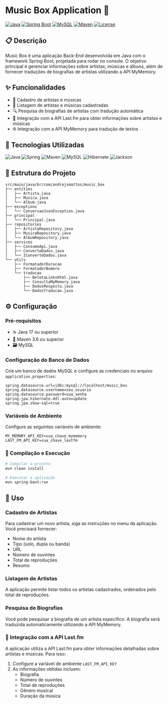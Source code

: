 # Music Box Application 🎵

[![Java](https://img.shields.io/badge/Java-17-red.svg)](https://www.oracle.com/java/technologies/javase/jdk17-archive-downloads.html)
[![Spring Boot](https://img.shields.io/badge/Spring%20Boot-3.2.0-brightgreen.svg)](https://spring.io/projects/spring-boot)
[![MySQL](https://img.shields.io/badge/MySQL-8.0-blue.svg)](https://www.mysql.com/)
[![Maven](https://img.shields.io/badge/Maven-3.6%2B-orange.svg)](https://maven.apache.org/)
[![License](https://img.shields.io/badge/License-MIT-yellow.svg)](LICENSE)

## 📋 Descrição

Music Box é uma aplicação Back-End desenvolvida em Java com o framework Spring Boot, projetada para rodar no console. O objetivo principal é gerenciar informações sobre artistas, músicas e álbuns, além de fornecer traduções de biografias de artistas utilizando a API MyMemory.

## ✨ Funcionalidades

- 🎨 Cadastro de artistas e músicas
- 📝 Listagem de artistas e músicas cadastradas
- 🔍 Pesquisa de biografias de artistas com tradução automática
- 🎵 Integração com a API Last.fm para obter informações sobre artistas e músicas
- 🌐 Integração com a API MyMemory para tradução de textos

## 🚀 Tecnologias Utilizadas

![Java](https://img.shields.io/badge/Java-ED8B00?style=flat&logo=openjdk&logoColor=white)
![Spring](https://img.shields.io/badge/Spring%20Boot-6DB33F?style=flat&logo=spring&logoColor=white)
![Maven](https://img.shields.io/badge/Maven-C71A36?style=flat&logo=apache-maven&logoColor=white)
![MySQL](https://img.shields.io/badge/MySQL-4479A1?style=flat&logo=mysql&logoColor=white)
![Hibernate](https://img.shields.io/badge/Hibernate-59666C?style=flat&logo=hibernate&logoColor=white)
![Jackson](https://img.shields.io/badge/Jackson-000000?style=flat&logo=json&logoColor=white)

## 📁 Estrutura do Projeto

```
src/main/java/br/com/andrejsmattos/music_box
├── entities
│   ├── Artista.java
│   ├── Musica.java
│   └── Album.java
├── exceptions
│   └── ConversaoJsonException.java
├── principal 
│   └── Principal.java
├── repositories
│   ├── ArtistaRepository.java
│   ├── MusicaRepository.java
│   └── AlbumRepository.java
├── services
│   ├── ConsumoApi.java
│   ├── ConverteDados.java
│   └── IConverteDados.java
└── utils
    ├── FormatadorDuracao
    ├── FormatadorNumero
    └── traducao
        ├── DeletaLinksHtml.java
        ├── ConsultaMyMemory.java
        ├── DadosResposta.java
        └── DadosTraducao.java
```

## ⚙️ Configuração

### Pré-requisitos

- ☕ Java 17 ou superior
- 🔧 Maven 3.6 ou superior
- 🗃️ MySQL

### Configuração do Banco de Dados

Crie um banco de dados MySQL e configure as credenciais no arquivo `application.properties`:

```properties
spring.datasource.url=jdbc:mysql://localhost/music_box
spring.datasource.username=seu_usuario
spring.datasource.password=sua_senha
spring.jpa.hibernate.ddl-auto=update
spring.jpa.show-sql=true
```

### Variáveis de Ambiente

Configure as seguintes variáveis de ambiente:

```shell
MY_MEMORY_API_KEY=sua_chave_mymemory
LAST_FM_API_KEY=sua_chave_lastfm
```

### 🔨 Compilação e Execução

```bash
# Compilar o projeto
mvn clean install

# Executar a aplicação
mvn spring-boot:run
```

## 📖 Uso

### Cadastro de Artistas

Para cadastrar um novo artista, siga as instruções no menu da aplicação. Você precisará fornecer:
- Nome do artista
- Tipo (solo, dupla ou banda)
- URL
- Número de ouvintes
- Total de reproduções
- Resumo

### Listagem de Artistas

A aplicação permite listar todos os artistas cadastrados, ordenados pelo total de reproduções.

### Pesquisa de Biografias

Você pode pesquisar a biografia de um artista específico. A biografia será traduzida automaticamente utilizando a API MyMemory.

### 🎵 Integração com a API Last.fm

A aplicação utiliza a API Last.fm para obter informações detalhadas sobre artistas e músicas. Para isso:

1. Configure a variável de ambiente `LAST_FM_API_KEY`
2. As informações obtidas incluem:
   - Biografia
   - Número de ouvintes
   - Total de reproduções
   - Gênero musical
   - Duração da música
